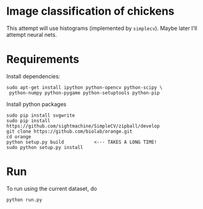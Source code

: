 # Image classification of chickens

This attempt will use histograms (implemented by `simplecv`). Maybe later I'll attempt neural nets. 

# Requirements

Install dependencies:

```
sudo apt-get install ipython python-opencv python-scipy \
 python-numpy python-pygame python-setuptools python-pip
```

Install python packages

```
sudo pip install svgwrite
sudo pip install https://github.com/sightmachine/SimpleCV/zipball/develop
git clone https://github.com/biolab/orange.git
cd orange
python setup.py build           <--- TAKES A LONG TIME!
sudo python setup.py install
```

# Run

To run using the current dataset, do

```
python run.py
```